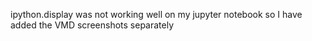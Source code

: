 
ipython.display was not working well on my jupyter notebook so I have added the VMD screenshots separately
